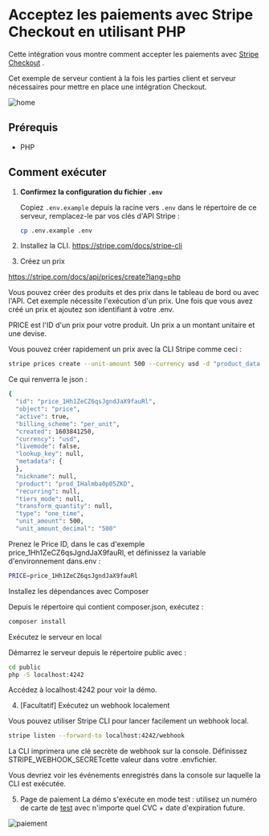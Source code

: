 
# Acceptez les paiements avec Stripe Checkout en utilisant PHP

Cette intégration vous montre comment accepter les paiements avec [Stripe Checkout](https://stripe.com/docs/payments/checkout) .

Cet exemple de serveur contient à la fois les parties client et serveur nécessaires pour mettre en place une intégration Checkout.

![home](https://github.com/SamM-64/stripe-prebuilt-checkout-page-php/assets/71389760/39293db8-506b-4306-acb2-9182b8147f4b)

## Prérequis

* PHP

## Comment exécuter

1. **Confirmez la configuration du fichier `.env`**

   Copiez `.env.example` depuis la racine vers `.env` dans le répertoire de ce serveur, remplacez-le par vos clés d'API Stripe :

   ```sh
   cp .env.example .env
   ```

2. Installez la CLI.
https://stripe.com/docs/stripe-cli


2. Créez un prix

https://stripe.com/docs/api/prices/create?lang=php


Vous pouvez créer des produits et des prix dans le tableau de bord ou avec l'API. Cet exemple nécessite l'exécution d'un prix. Une fois que vous avez créé un prix et ajoutez son identifiant à votre .env.

PRICE est l'ID d'un prix pour votre produit. Un prix a un montant unitaire et une devise.

Vous pouvez créer rapidement un prix avec la CLI Stripe comme ceci :

```bash
stripe prices create --unit-amount 500 --currency usd -d "product_data[name]=demo"
```

Ce qui renverra le json :

```bash
{
  "id": "price_1Hh1ZeCZ6qsJgndJaX9fauRl",
  "object": "price",
  "active": true,
  "billing_scheme": "per_unit",
  "created": 1603841250,
  "currency": "usd",
  "livemode": false,
  "lookup_key": null,
  "metadata": {
  },
  "nickname": null,
  "product": "prod_IHalmba0p05ZKD",
  "recurring": null,
  "tiers_mode": null,
  "transform_quantity": null,
  "type": "one_time",
  "unit_amount": 500,
  "unit_amount_decimal": "500"

```
Prenez le Price ID, dans le cas d'exemple price_1Hh1ZeCZ6qsJgndJaX9fauRl, et définissez la variable d'environnement dans.env :

```bash
PRICE=price_1Hh1ZeCZ6qsJgndJaX9fauRl
```

Installez les dépendances avec Composer

Depuis le répertoire qui contient composer.json, exécutez :

```bash
composer install
```
Exécutez le serveur en local

Démarrez le serveur depuis le répertoire public avec :

```bash
cd public
php -S localhost:4242
```
Accédez à localhost:4242 pour voir la démo.

4. [Facultatif] Exécutez un webhook localement

Vous pouvez utiliser Stripe CLI pour lancer facilement un webhook local.

```bash
stripe listen --forward-to localhost:4242/webhook
```
La CLI imprimera une clé secrète de webhook sur la console. Définissez STRIPE_WEBHOOK_SECRETcette valeur dans votre .envfichier.

Vous devriez voir les événements enregistrés dans la console sur laquelle la CLI est exécutée.


5. Page de paiement
La démo s'exécute en mode test : utilisez un  numéro de carte de  [test](https://stripe.com/docs/testing#cards) avec n'importe quel CVC + date d'expiration future.

![paiement](https://github.com/SamM-64/stripe-prebuilt-checkout-page-php/assets/71389760/30b29a9b-3129-4a1e-af84-e82932c06761)




